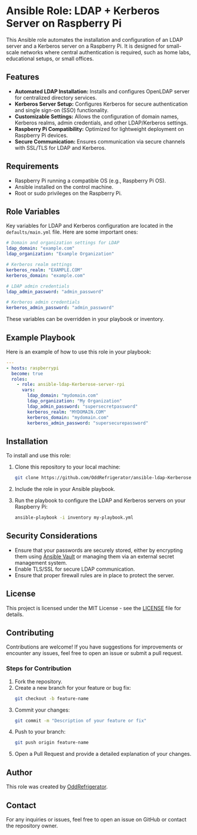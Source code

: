 # Ansible Role: LDAP + Kerberos Server on Raspberry Pi

This Ansible role automates the installation and configuration of an LDAP server and a Kerberos server on a Raspberry Pi. It is designed for small-scale networks where central authentication is required, such as home labs, educational setups, or small offices.

## Features

- **Automated LDAP Installation:** Installs and configures OpenLDAP server for centralized directory services.
- **Kerberos Server Setup:** Configures Kerberos for secure authentication and single sign-on (SSO) functionality.
- **Customizable Settings:** Allows the configuration of domain names, Kerberos realms, admin credentials, and other LDAP/Kerberos settings.
- **Raspberry Pi Compatibility:** Optimized for lightweight deployment on Raspberry Pi devices.
- **Secure Communication:** Ensures communication via secure channels with SSL/TLS for LDAP and Kerberos.

## Requirements

- Raspberry Pi running a compatible OS (e.g., Raspberry Pi OS).
- Ansible installed on the control machine.
- Root or sudo privileges on the Raspberry Pi.

## Role Variables

Key variables for LDAP and Kerberos configuration are located in the `defaults/main.yml` file. Here are some important ones:

```yaml
# Domain and organization settings for LDAP
ldap_domain: "example.com"
ldap_organization: "Example Organization"

# Kerberos realm settings
kerberos_realm: "EXAMPLE.COM"
kerberos_domain: "example.com"

# LDAP admin credentials
ldap_admin_password: "admin_password"

# Kerberos admin credentials
kerberos_admin_password: "admin_password"
```

These variables can be overridden in your playbook or inventory.

## Example Playbook

Here is an example of how to use this role in your playbook:

```yaml
---
- hosts: raspberrypi
  become: true
  roles:
    - role: ansible-ldap-Kerberose-server-rpi
      vars:
        ldap_domain: "mydomain.com"
        ldap_organization: "My Organization"
        ldap_admin_password: "supersecretpassword"
        kerberos_realm: "MYDOMAIN.COM"
        kerberos_domain: "mydomain.com"
        kerberos_admin_password: "supersecurepassword"
```

## Installation

To install and use this role:

1. Clone this repository to your local machine:
   ```bash
   git clone https://github.com/OddRefrigerator/ansible-ldap-Kerberose-server-rpi.git
   ```

2. Include the role in your Ansible playbook.

3. Run the playbook to configure the LDAP and Kerberos servers on your Raspberry Pi:
   ```bash
   ansible-playbook -i inventory my-playbook.yml
   ```

## Security Considerations

- Ensure that your passwords are securely stored, either by encrypting them using [Ansible Vault](https://docs.ansible.com/ansible/latest/user_guide/vault.html) or managing them via an external secret management system.
- Enable TLS/SSL for secure LDAP communication.
- Ensure that proper firewall rules are in place to protect the server.

## License

This project is licensed under the MIT License - see the [LICENSE](LICENSE) file for details.

## Contributing

Contributions are welcome! If you have suggestions for improvements or encounter any issues, feel free to open an issue or submit a pull request.

### Steps for Contribution

1. Fork the repository.
2. Create a new branch for your feature or bug fix:
   ```bash
   git checkout -b feature-name
   ```
3. Commit your changes:
   ```bash
   git commit -m "Description of your feature or fix"
   ```
4. Push to your branch:
   ```bash
   git push origin feature-name
   ```
5. Open a Pull Request and provide a detailed explanation of your changes.

## Author

This role was created by [OddRefrigerator](https://github.com/OddRefrigerator).

## Contact

For any inquiries or issues, feel free to open an issue on GitHub or contact the repository owner.
